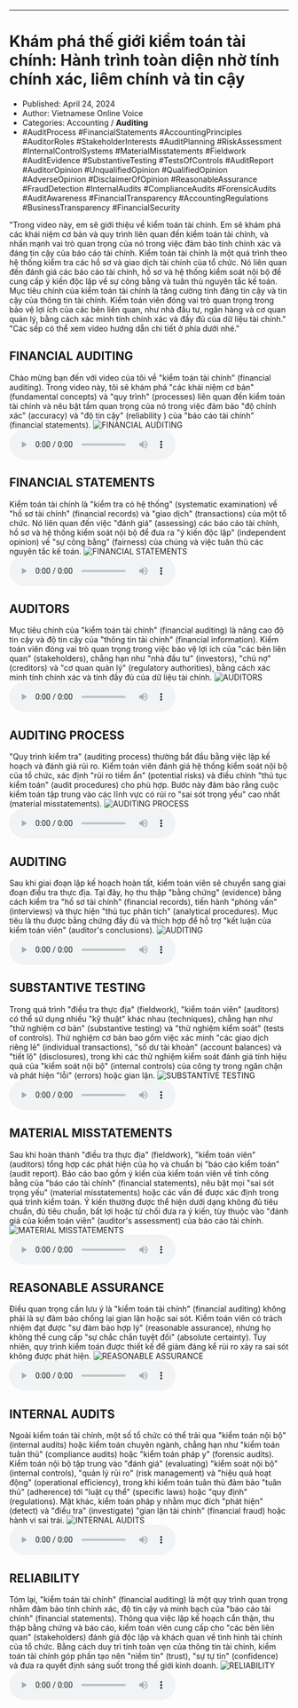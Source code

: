 
---

# Khám phá thế giới kiểm toán tài chính: Hành trình toàn diện nhờ tính chính xác, liêm chính và tin cậy

- Published: April 24, 2024
- Author: Vietnamese Online Voice
- Categories: Accounting / **Auditing**
- #AuditProcess #FinancialStatements #AccountingPrinciples #AuditorRoles #StakeholderInterests #AuditPlanning #RiskAssessment #InternalControlSystems #MaterialMisstatements #Fieldwork #AuditEvidence #SubstantiveTesting #TestsOfControls #AuditReport #AuditorOpinion #UnqualifiedOpinion #QualifiedOpinion #AdverseOpinion #DisclaimerOfOpinion #ReasonableAssurance #FraudDetection #InternalAudits #ComplianceAudits #ForensicAudits #AuditAwareness #FinancialTransparency #AccountingRegulations #BusinessTransparency #FinancialSecurity

"Trong video này, em sẽ giới thiệu về kiểm toán tài chính. Em sẽ khám phá các khái niệm cơ bản và quy trình liên quan đến kiểm toán tài chính, và nhấn mạnh vai trò quan trọng của nó trong việc đảm bảo tính chính xác và đáng tin cậy của báo cáo tài chính. Kiểm toán tài chính là một quá trình theo hệ thống kiểm tra các hồ sơ và giao dịch tài chính của tổ chức. Nó liên quan đến đánh giá các báo cáo tài chính, hồ sơ và hệ thống kiểm soát nội bộ để cung cấp ý kiến độc lập về sự công bằng và tuân thủ nguyên tắc kế toán. Mục tiêu chính của kiểm toán tài chính là tăng cường tính đáng tin cậy và tin cậy của thông tin tài chính. Kiểm toán viên đóng vai trò quan trọng trong bảo vệ lợi ích của các bên liên quan, như nhà đầu tư, ngân hàng và cơ quan quản lý, bằng cách xác minh tính chính xác và đầy đủ của dữ liệu tài chính." "Các sếp có thể xem video hướng dẫn chi tiết ở phía dưới nhé."


## FINANCIAL AUDITING

Chào mừng bạn đến với video của tôi về "kiểm toán tài chính" (financial auditing). Trong video này, tôi sẽ khám phá "các khái niệm cơ bản" (fundamental concepts) và "quy trình" (processes) liên quan đến kiểm toán tài chính và nêu bật tầm quan trọng của nó trong việc đảm bảo "độ chính xác" (accuracy) và "độ tin cậy" (reliability ) của "báo cáo tài chính" (financial statements).
![FINANCIAL AUDITING](https://http-archiver-apis-production-80.schnworks.com/storage/images/transitions/2024-04-24/transition-27168097358-Montserrat-ExtraBold-1A237E.jpg)
<audio controls>
    <source src="https://http-archiver-apis-production-80.schnworks.com/storage/audio/file-9671387909.mp3" type="audio/mpeg">
</audio>



## FINANCIAL STATEMENTS

Kiểm toán tài chính là "kiểm tra có hệ thống" (systematic examination) về "hồ sơ tài chính" (financial records) và "giao dịch" (transactions) của một tổ chức. Nó liên quan đến việc "đánh giá" (assessing) các báo cáo tài chính, hồ sơ và hệ thống kiểm soát nội bộ để đưa ra "ý kiến ​​độc lập" (independent opinion) về "sự công bằng" (fairness) của chúng và việc tuân thủ các nguyên tắc kế toán.
![FINANCIAL STATEMENTS](https://http-archiver-apis-production-80.schnworks.com/storage/images/transitions/2024-04-24/transition--1462736745-Montserrat-ExtraBold-303F9F.jpg)
<audio controls>
    <source src="https://http-archiver-apis-production-80.schnworks.com/storage/audio/file-7728772168.mp3" type="audio/mpeg">
</audio>



## AUDITORS

Mục tiêu chính của "kiểm toán tài chính" (financial auditing) là nâng cao độ tin cậy và độ tin cậy của "thông tin tài chính" (financial information). Kiểm toán viên đóng vai trò quan trọng trong việc bảo vệ lợi ích của "các bên liên quan" (stakeholders), chẳng hạn như "nhà đầu tư" (investors), "chủ nợ" (creditors) và "cơ quan quản lý" (regulatory authorities), bằng cách xác minh tính chính xác và tính đầy đủ của dữ liệu tài chính.
![AUDITORS](https://http-archiver-apis-production-80.schnworks.com/storage/images/transitions/2024-04-24/transition--35084023625-Montserrat-Thin-303F9F.jpg)
<audio controls>
    <source src="https://http-archiver-apis-production-80.schnworks.com/storage/audio/file-32762914124.mp3" type="audio/mpeg">
</audio>



## AUDITING PROCESS

"Quy trình kiểm tra" (auditing process) thường bắt đầu bằng việc lập kế hoạch và đánh giá rủi ro. Kiểm toán viên đánh giá hệ thống kiểm soát nội bộ của tổ chức, xác định "rủi ro tiềm ẩn" (potential risks) và điều chỉnh "thủ tục kiểm toán" (audit procedures) cho phù hợp. Bước này đảm bảo rằng cuộc kiểm toán tập trung vào các lĩnh vực có rủi ro "sai sót trọng yếu" cao nhất (material misstatements).
![AUDITING PROCESS](https://http-archiver-apis-production-80.schnworks.com/storage/images/transitions/2024-04-24/transition--14982985481-Montserrat-Regular-1A237E.jpg)
<audio controls>
    <source src="https://http-archiver-apis-production-80.schnworks.com/storage/audio/file-32396384683.mp3" type="audio/mpeg">
</audio>



## AUDITING

Sau khi giai đoạn lập kế hoạch hoàn tất, kiểm toán viên sẽ chuyển sang giai đoạn điều tra thực địa. Tại đây, họ thu thập "bằng chứng" (evidence) bằng cách kiểm tra "hồ sơ tài chính" (financial records), tiến hành "phỏng vấn" (interviews) và thực hiện "thủ tục phân tích" (analytical procedures). Mục tiêu là thu được bằng chứng đầy đủ và thích hợp để hỗ trợ "kết luận của kiểm toán viên" (auditor's conclusions).
![AUDITING](https://http-archiver-apis-production-80.schnworks.com/storage/images/transitions/2024-04-24/transition--45474268130-Montserrat-Bold-673AB7.jpg)
<audio controls>
    <source src="https://http-archiver-apis-production-80.schnworks.com/storage/audio/file-31218519056.mp3" type="audio/mpeg">
</audio>



## SUBSTANTIVE TESTING

Trong quá trình "điều tra thực địa" (fieldwork), "kiểm toán viên" (auditors) có thể sử dụng nhiều "kỹ thuật" khác nhau (techniques), chẳng hạn như "thử nghiệm cơ bản" (substantive testing) và "thử nghiệm kiểm soát" (tests of controls). Thử nghiệm cơ bản bao gồm việc xác minh "các giao dịch riêng lẻ" (individual transactions), "số dư tài khoản" (account balances) và "tiết lộ" (disclosures), trong khi các thử nghiệm kiểm soát đánh giá tính hiệu quả của "kiểm soát nội bộ" (internal controls) của công ty trong ngăn chặn và phát hiện "lỗi" (errors) hoặc gian lận.
![SUBSTANTIVE TESTING](https://http-archiver-apis-production-80.schnworks.com/storage/images/transitions/2024-04-24/transition--5444814869-Montserrat-Bold-303F9F.jpg)
<audio controls>
    <source src="https://http-archiver-apis-production-80.schnworks.com/storage/audio/file-9599573441.mp3" type="audio/mpeg">
</audio>



## MATERIAL MISSTATEMENTS

Sau khi hoàn thành "điều tra thực địa" (fieldwork), "kiểm toán viên" (auditors) tổng hợp các phát hiện của họ và chuẩn bị "báo cáo kiểm toán" (audit report). Báo cáo bao gồm ý kiến ​​của kiểm toán viên về tính công bằng của "báo cáo tài chính" (financial statements), nêu bật mọi "sai sót trọng yếu" (material misstatements) hoặc các vấn đề được xác định trong quá trình kiểm toán. Ý kiến ​​thường được thể hiện dưới dạng không đủ tiêu chuẩn, đủ tiêu chuẩn, bất lợi hoặc từ chối đưa ra ý kiến, tùy thuộc vào "đánh giá của kiểm toán viên" (auditor's assessment) của báo cáo tài chính.
![MATERIAL MISSTATEMENTS](https://http-archiver-apis-production-80.schnworks.com/storage/images/transitions/2024-04-24/transition--30875433678-Montserrat-Black-512DA8.jpg)
<audio controls>
    <source src="https://http-archiver-apis-production-80.schnworks.com/storage/audio/file-24891970136.mp3" type="audio/mpeg">
</audio>



## REASONABLE ASSURANCE

Điều quan trọng cần lưu ý là "kiểm toán tài chính" (financial auditing) không phải là sự đảm bảo chống lại gian lận hoặc sai sót. Kiểm toán viên có trách nhiệm đạt được "sự đảm bảo hợp lý" (reasonable assurance), nhưng họ không thể cung cấp "sự chắc chắn tuyệt đối" (absolute certainty). Tuy nhiên, quy trình kiểm toán được thiết kế để giảm đáng kể rủi ro xảy ra sai sót không được phát hiện.
![REASONABLE ASSURANCE](https://http-archiver-apis-production-80.schnworks.com/storage/images/transitions/2024-04-24/transition--9624899401-Montserrat-ExtraBold-7B1FA2.jpg)
<audio controls>
    <source src="https://http-archiver-apis-production-80.schnworks.com/storage/audio/file-10379513968.mp3" type="audio/mpeg">
</audio>



## INTERNAL AUDITS

Ngoài kiểm toán tài chính, một số tổ chức có thể trải qua "kiểm toán nội bộ" (internal audits) hoặc kiểm toán chuyên ngành, chẳng hạn như "kiểm toán tuân thủ" (compliance audits) hoặc "kiểm toán pháp y" (forensic audits). Kiểm toán nội bộ tập trung vào "đánh giá" (evaluating) "kiểm soát nội bộ" (internal controls), "quản lý rủi ro" (risk management) và "hiệu quả hoạt động" (operational efficiency), trong khi kiểm toán tuân thủ đảm bảo "tuân thủ" (adherence) tới "luật cụ thể" (specific laws) hoặc "quy định" (regulations). Mặt khác, kiểm toán pháp y nhằm mục đích "phát hiện" (detect) và "điều tra" (investigate) "gian lận tài chính" (financial fraud) hoặc hành vi sai trái.
![INTERNAL AUDITS](https://http-archiver-apis-production-80.schnworks.com/storage/images/transitions/2024-04-24/transition--18081146686-Montserrat-Black-1A237E.jpg)
<audio controls>
    <source src="https://http-archiver-apis-production-80.schnworks.com/storage/audio/file-12829173515.mp3" type="audio/mpeg">
</audio>



## RELIABILITY

Tóm lại, "kiểm toán tài chính" (financial auditing) là một quy trình quan trọng nhằm đảm bảo tính chính xác, độ tin cậy và minh bạch của "báo cáo tài chính" (financial statements). Thông qua việc lập kế hoạch cẩn thận, thu thập bằng chứng và báo cáo, kiểm toán viên cung cấp cho "các bên liên quan" (stakeholders) đánh giá độc lập và khách quan về tình hình tài chính của tổ chức. Bằng cách duy trì tính toàn vẹn của thông tin tài chính, kiểm toán tài chính góp phần tạo nên "niềm tin" (trust), "sự tự tin" (confidence) và đưa ra quyết định sáng suốt trong thế giới kinh doanh.
![RELIABILITY](https://http-archiver-apis-production-80.schnworks.com/storage/images/transitions/2024-04-24/transition-22958359663-Montserrat-Bold-283593.jpg)
<audio controls>
    <source src="https://http-archiver-apis-production-80.schnworks.com/storage/audio/file-18384962262.mp3" type="audio/mpeg">
</audio>


